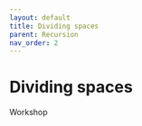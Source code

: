 ```yaml
---
layout: default
title: Dividing spaces
parent: Recursion
nav_order: 2
---
```


# Dividing spaces

Workshop